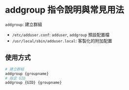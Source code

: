 # addgroup 指令說明與常見用法

`addgroup`: 建立群組

- `/etc/adduser.conf`: `adduser`, `addgroup` 預設配置檔
- `/usr/local/sbin/adduser.local`: 客製化的附加配置

## 使用方式

```sh
# 建立群組
addgroup {groupname}
# 指定 GID
addgroup {GID} {groupname}
```
